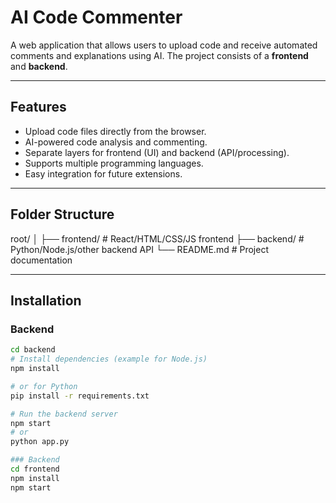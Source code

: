 # AI Code Commenter

A web application that allows users to upload code and receive automated comments and explanations using AI. The project consists of a **frontend** and **backend**.

---

## Features

- Upload code files directly from the browser.
- AI-powered code analysis and commenting.
- Separate layers for frontend (UI) and backend (API/processing).
- Supports multiple programming languages.
- Easy integration for future extensions.

---

## Folder Structure

root/
│
├── frontend/ # React/HTML/CSS/JS frontend
├── backend/ # Python/Node.js/other backend API
└── README.md # Project documentation


---

## Installation

### Backend

```bash
cd backend
# Install dependencies (example for Node.js)
npm install

# or for Python
pip install -r requirements.txt

# Run the backend server
npm start
# or
python app.py

### Backend
cd frontend
npm install
npm start
